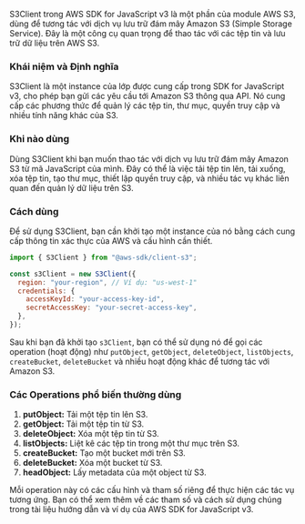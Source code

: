 S3Client trong AWS SDK for JavaScript v3 là một phần của module AWS S3, dùng để tương tác với dịch vụ lưu trữ đám mây Amazon S3 (Simple Storage Service). Đây là một công cụ quan trọng để thao tác với các tệp tin và lưu trữ dữ liệu trên AWS S3.

### Khái niệm và Định nghĩa

S3Client là một instance của lớp được cung cấp trong SDK for JavaScript v3, cho phép bạn gửi các yêu cầu tới Amazon S3 thông qua API. Nó cung cấp các phương thức để quản lý các tệp tin, thư mục, quyền truy cập và nhiều tính năng khác của S3.

### Khi nào dùng

Dùng S3Client khi bạn muốn thao tác với dịch vụ lưu trữ đám mây Amazon S3 từ mã JavaScript của mình. Đây có thể là việc tải tệp tin lên, tải xuống, xóa tệp tin, tạo thư mục, thiết lập quyền truy cập, và nhiều tác vụ khác liên quan đến quản lý dữ liệu trên S3.

### Cách dùng

Để sử dụng S3Client, bạn cần khởi tạo một instance của nó bằng cách cung cấp thông tin xác thực của AWS và cấu hình cần thiết.

```javascript
import { S3Client } from "@aws-sdk/client-s3";

const s3Client = new S3Client({
  region: "your-region", // Ví dụ: "us-west-1"
  credentials: {
    accessKeyId: "your-access-key-id",
    secretAccessKey: "your-secret-access-key",
  },
});
```

Sau khi bạn đã khởi tạo `s3Client`, bạn có thể sử dụng nó để gọi các operation (hoạt động) như `putObject`, `getObject`, `deleteObject`, `listObjects`, `createBucket`, `deleteBucket` và nhiều hoạt động khác để tương tác với Amazon S3.

### Các Operations phổ biến thường dùng

1. **putObject:** Tải một tệp tin lên S3.
2. **getObject:** Tải một tệp tin từ S3.
3. **deleteObject:** Xóa một tệp tin từ S3.
4. **listObjects:** Liệt kê các tệp tin trong một thư mục trên S3.
5. **createBucket:** Tạo một bucket mới trên S3.
6. **deleteBucket:** Xóa một bucket từ S3.
7. **headObject:** Lấy metadata của một object từ S3.

Mỗi operation này có các cấu hình và tham số riêng để thực hiện các tác vụ tương ứng. Bạn có thể xem thêm về các tham số và cách sử dụng chúng trong tài liệu hướng dẫn và ví dụ của AWS SDK for JavaScript v3.
